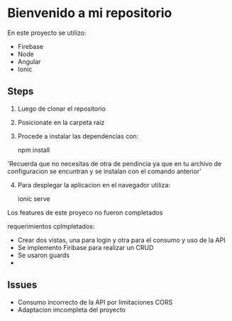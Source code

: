 
# Bienvenido a mi repositorio

En este proyecto se utilizo: 

* Firebase
* Node
* Angular
* Ionic


## Steps

1. Luego de clonar el repositorio
2. Posicionate en la carpeta raiz
3. Procede a instalar las dependencias con:
            

    npm install 

'Recuerda que no necesitas de otra de pendincia ya que en tu archivo de configuracion se encuntran y se instalan con el comando anterior'

4. Para desplegar la aplicacion en el navegador utiliza: 
      

      ionic serve

Los features de este proyeco no fueron completados

requerimientos cplmpletados: 
* Crear dos vistas, una para login y otra para el consumo y uso de la API
* Se implemento Firibase para realizar un CRUD
* Se usaron guards
* 

## Issues

* Consumo incorrecto de la API por limitaciones CORS
* Adaptacion imcompleta del proyecto

